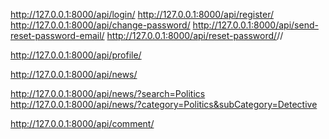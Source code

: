 <!-- Authentication -->
http://127.0.0.1:8000/api/login/
http://127.0.0.1:8000/api/register/
http://127.0.0.1:8000/api/change-password/
http://127.0.0.1:8000/api/send-reset-password-email/
http://127.0.0.1:8000/api/reset-password/<id>/<Token>/

<!-- User Profile (CRUD) -->
http://127.0.0.1:8000/api/profile/

<!-- News (CRUD) -->
http://127.0.0.1:8000/api/news/

<!-- Filter and Search Sample -->
http://127.0.0.1:8000/api/news/?search=Politics
http://127.0.0.1:8000/api/news/?category=Politics&subCategory=Detective


<!-- Comment (CRUD) -->
http://127.0.0.1:8000/api/comment/